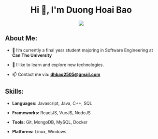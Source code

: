 <h1 align="center">Hi 👋, I'm Duong Hoai Bao</h1>

<p align="center">
  <a href="https://github.com/DenverCoder1/readme-typing-svg"><img src="https://readme-typing-svg.herokuapp.com?lines=I'm+a+Web+Developer;Always%20learning%20new%20things&center=true&width=500&height=50"></a>
</p> 

<h2>About Me:</h2>

- 🔭 I’m currently a final year student majoring in Software Engineering at **Can Tho University**

- 🌱 I like to learn and explore new technologies.

- 📫 Contact me via: **dhbao2505@gmail.com**

<h2>Skills:</h2>

- <b>Languages:</b> Javascript, Java, C++, SQL

- <b>Frameworks:</b> ReactJS, VueJS, NodeJS

- <b>Tools:</b> Git, MongoDB, MySQL, Docker

- <b>Platforms:</b> Linux, Windows



